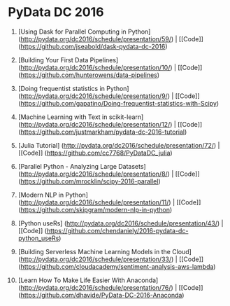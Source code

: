 # PyData DC 2016

1. [Using Dask for Parallel Computing in Python] (http://pydata.org/dc2016/schedule/presentation/59/) | [[Code]] (https://github.com/jseabold/dask-pydata-dc-2016)

2. [Building Your First Data Pipelines] (http://pydata.org/dc2016/schedule/presentation/10/) | [[Code]] (https://github.com/hunterowens/data-pipelines)

3. [Doing frequentist statistics in Python] (http://pydata.org/dc2016/schedule/presentation/9/) | [[Code]] (https://github.com/gapatino/Doing-frequentist-statistics-with-Scipy)

4. [Machine Learning with Text in scikit-learn] (http://pydata.org/dc2016/schedule/presentation/12/)  | [[Code]] (https://github.com/justmarkham/pydata-dc-2016-tutorial)

5. [Julia Tutorial] (http://pydata.org/dc2016/schedule/presentation/72/) | [[Code]] (https://github.com/cc7768/PyDataDC_julia)

6. [Parallel Python - Analyzing Large Datasets] (http://pydata.org/dc2016/schedule/presentation/8/) |  [[Code]] (https://github.com/mrocklin/scipy-2016-parallel)

7. [Modern NLP in Python] (http://pydata.org/dc2016/schedule/presentation/11/) | [[Code]] (https://github.com/skipgram/modern-nlp-in-python)

8. [Python useRs] (http://pydata.org/dc2016/schedule/presentation/43/) | [[Code]] (https://github.com/chendaniely/2016-pydata-dc-python_useRs)

9. [Building Serverless Machine Learning Models in the Cloud] (http://pydata.org/dc2016/schedule/presentation/33/) | [[Code]] (https://github.com/cloudacademy/sentiment-analysis-aws-lambda)

10. [Learn How To Make Life Easier With Anaconda] (http://pydata.org/dc2016/schedule/presentation/76/) | [[Code]] (https://github.com/dhavide/PyData-DC-2016-Anaconda)

